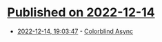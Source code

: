 # [Published on 2022-12-14](index.md)

* [2022-12-14, 19:03:47](https://lobste.rs/s/oqpxg8/colorblind_async) - [Colorblind Async](https://github.com/tzolkincz/colorblind-async)
